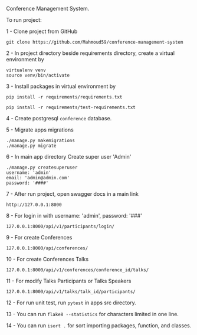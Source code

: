 Conference Management System.

To run project:

1 - Clone project from GitHub 
    
    git clone https://github.com/Mahmoud59/conference-management-system

2 - In project directory beside requirements directory, 
    create a virtual environment by 

    virtualenv venv
    source venv/bin/activate

3 - Install packages in virtual environment by 

    pip install -r requirements/requirements.txt

    pip install -r requirements/test-requirements.txt 

4 - Create postgresql `conference` database.

5 - Migrate apps migrations 

    ./manage.py makemigrations
    ./manage.py migrate

6 - In main app directory Create super user 'Admin' 
    
    ./manage.py createsuperuser
    username: 'admin'
    email: 'admin@admin.com'
    password: '####'

7 - After run project, open swagger docs in a main link 
    
    http://127.0.0.1:8000

8 - For login in with username: 'admin', password: '###'

    127.0.0.1:8000/api/v1/participants/login/
    
9 - For create Conferences

    127.0.0.1:8000/api/conferences/

10 - For create Conferences Talks 

    127.0.0.1:8000/api/v1/conferences/conference_id/talks/

11 - For modify Talks Participants or Talks Speakers

    127.0.0.1:8000/api/v1/talks/talk_id/participants/

12 - For run unit test, run `pytest` in apps src directory.

13 - You can run `flake8 --statistics` for characters limited in one line.

14 - You can run `isort .` for sort importing packages, function, and classes.
